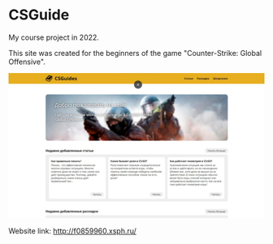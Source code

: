 # CSGuide
My course project in 2022.

This site was created for the beginners of the game "Counter-Strike: Global Offensive".

![Site UI Image](https://github.com/StrongerF/CSGuide/blob/main/CSGuideSite.jpg)

Website link: http://f0859960.xsph.ru/
